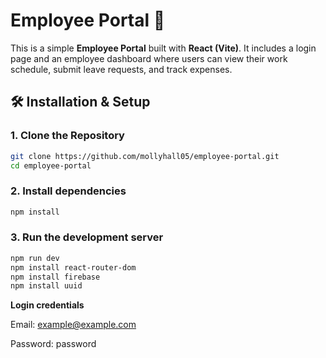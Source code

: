 # Employee Portal 🚀

This is a simple **Employee Portal** built with **React (Vite)**. It includes a login page and an employee dashboard where users can view their work schedule, submit leave requests, and track expenses.

## **🛠️ Installation & Setup**

### 1. Clone the Repository
```sh
git clone https://github.com/mollyhall05/employee-portal.git
cd employee-portal
```

### 2. Install dependencies
```sh
npm install
```

### 3. Run the development server
```sh
npm run dev
npm install react-router-dom
npm install firebase
npm install uuid

```

**Login credentials**

Email: example@example.com

Password: password
